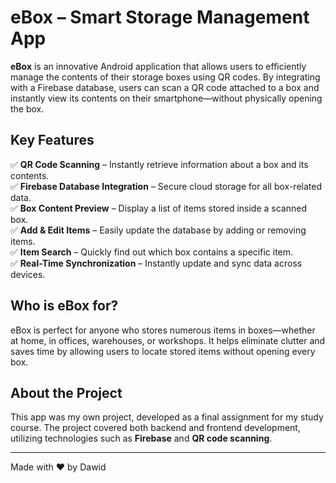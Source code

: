 # eBox – Smart Storage Management App  

**eBox** is an innovative Android application that allows users to efficiently manage the contents of their storage boxes using QR codes. By integrating with a Firebase database, users can scan a QR code attached to a box and instantly view its contents on their smartphone—without physically opening the box.  

## Key Features  
✅ **QR Code Scanning** – Instantly retrieve information about a box and its contents.  
✅ **Firebase Database Integration** – Secure cloud storage for all box-related data.  
✅ **Box Content Preview** – Display a list of items stored inside a scanned box.  
✅ **Add & Edit Items** – Easily update the database by adding or removing items.  
✅ **Item Search** – Quickly find out which box contains a specific item.  
✅ **Real-Time Synchronization** – Instantly update and sync data across devices.  

## Who is eBox for?  
eBox is perfect for anyone who stores numerous items in boxes—whether at home, in offices, warehouses, or workshops. It helps eliminate clutter and saves time by allowing users to locate stored items without opening every box.  

## About the Project  
This app was my own project, developed as a final assignment for my study course. The project covered both backend and frontend development, utilizing technologies such as **Firebase** and **QR code scanning**.  

---
Made with ❤️ by Dawid
